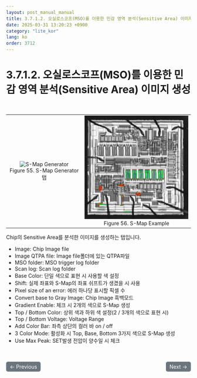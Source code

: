 ```yaml
---
layout: post_manual_manual
title: 3.7.1.2.	오실로스코프(MSO)를 이용한 민감 영역 분석(Sensitive Area) 이미지 생성
date: 2025-03-31 13:20:23 +0900
category: "lite_kor"
lang: ko
order: 3712
---
```


# 3.7.1.2. 오실로스코프(MSO)를 이용한 민감 영역 분석(Sensitive Area) 이미지 생성

<br/> <!-- 한줄 띄기 -->

<!-- 2x2 이미지 테이블 -->
<table align="center" style="border-collapse: collapse; border: none;">
  <tr>
    <td align="center" style="border: none;">
      <img src="/assets/Chapter-3/S-Map Generator.png" alt="S-Map Generator">
      <div>Figure 55. S-Map Generator 탭</div>
    </td>
    <td align="center" style="border: none;">
      <img src="/assets/Chapter-3/S-Map.png" alt="S-Map">
      <div>Figure 56. S-Map Example</div>
    </td>
  </tr>
</table>

Chip의 Sensitive Area를 분석한 이미지를 생성하는 탭입니다.
-	Image: Chip Image file
-	Image QTPA file: Image file폴더에 있는 QTPA파일
-	MSO folder: MSO trigger log folder
-	Scan log: Scan log folder
-	Base Color: 단일 색으로 표현 시 사용할 색 설정
-	Shift: 실제 좌표와 S-Map의 좌표 쉬프트가 생겼을 시 사용
-	Pixel size of an error: 에러 하나당 표시할 픽셀 수
-	Convert base to Gray Image: Chip Image 흑백모드
-	Gradient Enable: 체크 시 2개의 색으로 S-Map 생성
-	Top / Bottom Color: 상위 색과 하위 색 설정(2 / 3개의 색으로 표현 시)
-	Top / Bottom Voltage: Voltage Range
-	Add Color Bar: 좌측 상단의 컬러 바 on / off
-	3 Color Mode: 활성화 시 Top, Base, Bottom 3가지 색으로 S-Map 생성
-	Use Max Peak: SET발생 전압이 양수일 시 체크

<!-- 이전/다음 페이지 버튼 -->
<br/>
<br/>
<div style="display: flex; justify-content: space-between; align-items: center; margin-top: 10;">
  <!-- 이전 페이지 버튼 -->
  <a href="/manuals/manuals_lite_kor/Chapter 3/Chapter 3-7-1-1/" class="btn btn-primary" style="display: inline-block; padding: 5px 10px; background-color: #6c757d; color: white; text-decoration: none; border-radius: 5px;">
    ← Previous
  </a>

  <!-- 다음 페이지 버튼 -->
  <a href="/manuals/manuals_lite_kor/Chapter 4/Chapter 4/" class="btn btn-primary" style="display: inline-block; padding: 5px 10px; background-color: #6c757d; color: white; text-decoration: none; border-radius: 5px;">
    Next →
  </a>
</div>